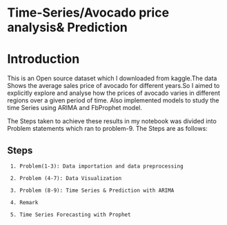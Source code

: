 # Time-Series/Avocado price analysis& Prediction 

# Introduction

This is an Open source dataset which I downloaded from kaggle.The data
Shows the average sales price of avocado for different years.So I aimed 
to explicitly explore and analyse how the prices of avocado varies in 
different regions over a given period of time. Also implemented models to study the time Series using ARIMA and FbProphet model. 

The Steps taken to achieve these results in my notebook was divided into
Problem statements which ran to problem-9.
The Steps are as follows:

## Steps

     1. Problem(1-3): Data importation and data preprocessing 

     2. Problem (4-7): Data Visualization 

     3. Problem (8-9): Time Series & Prediction with ARIMA
     
     4. Remark 

     5. Time Series Forecasting with Prophet 
